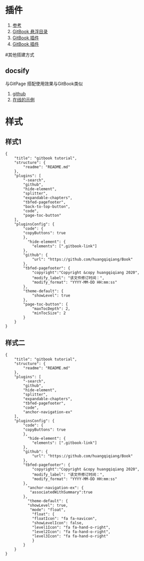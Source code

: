 
# 插件
1. [参考](https://segmentfault.com/a/1190000019806829)
1. [GitBook 悬浮目录](https://github.com/zq99299/gitbook-plugin-anchor-navigation-ex)
1. [GitBook 插件](https://www.jianshu.com/p/427b8bb066e6)
1. [GitBook 插件](http://gitbook.zhangjikai.com/plugins.html)


#其他搭建方式
## docsify
与GitPage 搭配使用效果与GitBook类似

1. [github](https://github.com/docsifyjs/docsify)
2. [在线的示例](http://doc.zhangjikai.com/#/)


# 样式
## 样式1
```
{
    "title": "gitbook tutorial",
    "structure": {
        "readme": "README.md"
    },
    "plugins": [ 
        "-search",
        "github",
        "hide-element",
        "splitter", 
        "expandable-chapters",
        "tbfed-pagefooter",
        "back-to-top-button",
        "code",
        "page-toc-button" 
    ],
    "pluginsConfig": {
        "code": {
        "copyButtons": true
        },
          "hide-element": {
            "elements": [".gitbook-link"]
        },
        "github": {
            "url": "https://github.com/huangqiqiang/Book"
        },
        "tbfed-pagefooter": {
            "copyright":"Copyright &copy huangqiqiang 2020",
            "modify_label": "该文件修订时间：",
            "modify_format": "YYYY-MM-DD HH:mm:ss"
        },
        "theme-default": {
            "showLevel": true
        },
        "page-toc-button": {
            "maxTocDepth": 2,
            "minTocSize": 2
        }
    }
}
```

## 样式二

```
{
    "title": "gitbook tutorial",
    "structure": {
        "readme": "README.md"
    },
    "plugins": [ 
        "-search",
        "github",
        "hide-element",
        "splitter", 
        "expandable-chapters",
        "tbfed-pagefooter",
        "code",
        "anchor-navigation-ex" 
    ],
    "pluginsConfig": {
        "code": {
        "copyButtons": true
        },
          "hide-element": {
            "elements": [".gitbook-link"]
        },
        "github": {
            "url": "https://github.com/huangqiqiang/Book"
        },
        "tbfed-pagefooter": {
            "copyright":"Copyright &copy huangqiqiang 2020",
            "modify_label": "该文件修订时间：",
            "modify_format": "YYYY-MM-DD HH:mm:ss"
        },
          "anchor-navigation-ex": {
           "associatedWithSummary":true
        },
          "theme-default": {
          "showLevel": true,
           "mode": "float",
            "float": { 
            "floatIcon": "fa fa-navicon", 
            "showLevelIcon": false, 
            "level1Icon": "fa fa-hand-o-right", 
            "level2Icon": "fa fa-hand-o-right",
            "level3Icon": "fa fa-hand-o-right"
            }
        }
    }
}

```